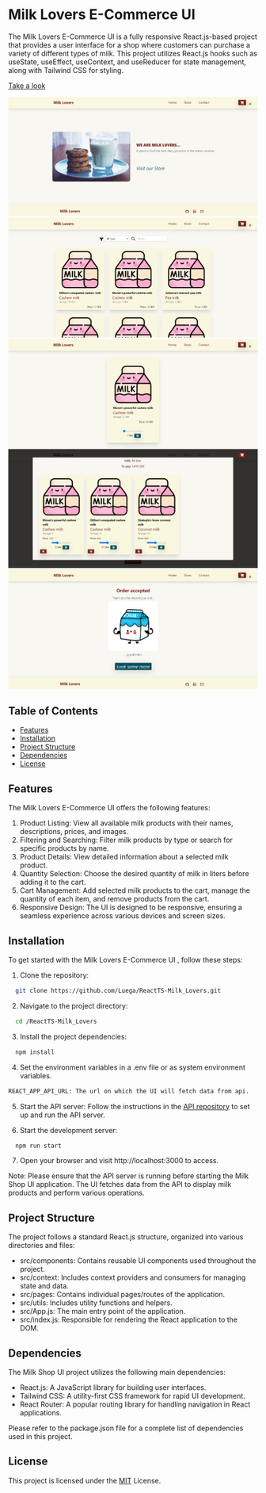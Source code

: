 # Milk Lovers E-Commerce UI

The Milk Lovers E-Commerce UI is a fully responsive React.js-based project that provides a user interface for a shop where customers can purchase a variety of different types of milk. This project utilizes React.js hooks such as useState, useEffect, useContext, and useReducer for state management, along with Tailwind CSS for styling.

[Take a look](https://milk-lovers.netlify.app/)

![My Image](screenshot/screenshot1.png)
![My Image](screenshot/screenshot2.png)
![My Image](screenshot/screenshot3.png)
![My Image](screenshot/screenshot4.png)
![My Image](screenshot/screenshot5.png)

## Table of Contents

- [Features](#Features)
- [Installation](#Installation)
- [Project Structure](#ProjectStructure)
- [Dependencies](#Dependencies)
- [License](#license)

## Features

The Milk Lovers E-Commerce UI offers the following features:

1. Product Listing: View all available milk products with their names, descriptions, prices, and images.
2. Filtering and Searching: Filter milk products by type or search for specific products by name.
3. Product Details: View detailed information about a selected milk product.
4. Quantity Selection: Choose the desired quantity of milk in liters before adding it to the cart.
5. Cart Management: Add selected milk products to the cart, manage the quantity of each item, and remove products from the cart.
6. Responsive Design: The UI is designed to be responsive, ensuring a seamless experience across various devices and screen sizes.

## Installation

To get started with the Milk Lovers E-Commerce UI , follow these steps:

1. Clone the repository:

```bash
  git clone https://github.com/Luega/ReactTS-Milk_Lovers.git
```

2. Navigate to the project directory:

```bash
  cd /ReactTS-Milk_Lovers
```

3. Install the project dependencies:

```bash
  npm install
```

4. Set the environment variables in a .env file or as system environment variables.

```bash
REACT_APP_API_URL: The url on which the UI will fetch data from api.
```

5. Start the API server: Follow the instructions in the [API repository](https://github.com/Luega/ExpressTS-Milk_Lovers.git) to set up and run the API server.

6. Start the development server:

```bash
  npm run start
```

7. Open your browser and visit http://localhost:3000 to access.

Note: Please ensure that the API server is running before starting the Milk Shop UI application. The UI fetches data from the API to display milk products and perform various operations.

## Project Structure

The project follows a standard React.js structure, organized into various directories and files:

- src/components: Contains reusable UI components used throughout the project.
- src/context: Includes context providers and consumers for managing state and data.
- src/pages: Contains individual pages/routes of the application.
- src/utils: Includes utility functions and helpers.
- src/App.js: The main entry point of the application.
- src/index.js: Responsible for rendering the React application to the DOM.

## Dependencies

The Milk Shop UI project utilizes the following main dependencies:

- React.js: A JavaScript library for building user interfaces.
- Tailwind CSS: A utility-first CSS framework for rapid UI development.
- React Router: A popular routing library for handling navigation in React applications.

Please refer to the package.json file for a complete list of dependencies used in this project.

## License

This project is licensed under the [MIT](https://choosealicense.com/licenses/mit/) License.
